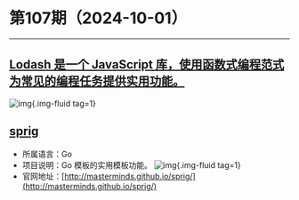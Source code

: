 # 第107期（2024-10-01）

---
## [Lodash 是一个 JavaScript 库，使用函数式编程范式为常见的编程任务提供实用功能。](https://lodash.com)
![img](https://mirror.ghproxy.com/https://raw.githubusercontent.com/xiaoxuan6/weekly/main/docs/static/images/2024-10-01/1727790057.png){.img-fluid tag=1}

## [sprig](https://github.com/Masterminds/sprig)
- 所属语言：Go
- 项目说明：Go 模板的实用模板功能。
![img](https://mirror.ghproxy.com/https://raw.githubusercontent.com/xiaoxuan6/weekly/main/docs/static/images/2024-10-01/1727790815.png){.img-fluid tag=1}
- 官网地址：[http://masterminds.github.io/sprig/](http://masterminds.github.io/sprig/)
